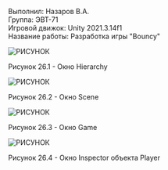 Выполнил: Назаров В.А.  
Группа: ЭВТ-71  
Игровой движок: Unity 2021.3.14f1  
Название работы: Разработка игры "Bouncy" 




![РИСУНОК](https://gspics.org/images/2022/12/03/0Xf4iX.png)  

Рисунок 26.1 - Окно Hierarchy  

![РИСУНОК](https://gspics.org/images/2022/12/03/0Xf96i.png)  

Рисунок 26.2 - Окно Scene  

![РИСУНОК](https://gspics.org/images/2022/12/03/0XfA2O.png)  

Рисунок 26.3 - Окно Game  

![РИСУНОК](https://gspics.org/images/2022/12/03/0XfGu3.png)  

Рисунок 26.4 - Окно Inspector объекта Player 

